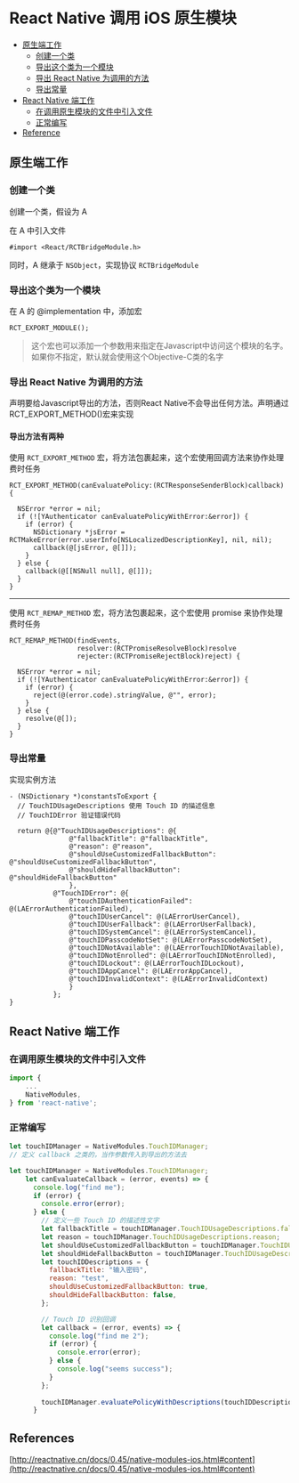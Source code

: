 # React Native 调用 iOS 原生模块

- [原生端工作](#原生端工作)
	- [创建一个类](#创建一个类)
	- [导出这个类为一个模块](#导出这个类为一个模块)
	- [导出 React Native 为调用的方法](#导出-react-native-为调用的方法)
	- [导出常量](#导出常量)
- [React Native 端工作](#react-native-端工作)
	- [在调用原生模块的文件中引入文件](#在调用原生模块的文件中引入文件)
	- [正常编写](#正常编写)
- [Reference](#references)

## 原生端工作

### 创建一个类

创建一个类，假设为 A

在 A 中引入文件

```
#import <React/RCTBridgeModule.h>
```

同时，A 继承于 `NSObject`，实现协议 `RCTBridgeModule`

### 导出这个类为一个模块

在 A 的 @implementation 中，添加宏

```
RCT_EXPORT_MODULE();
```

> 这个宏也可以添加一个参数用来指定在Javascript中访问这个模块的名字。如果你不指定，默认就会使用这个Objective-C类的名字

### 导出 React Native 为调用的方法

声明要给Javascript导出的方法，否则React Native不会导出任何方法。声明通过RCT_EXPORT_METHOD()宏来实现

#### 导出方法有两种

使用 `RCT_EXPORT_METHOD` 宏，将方法包裹起来，这个宏使用回调方法来协作处理费时任务

```objc
RCT_EXPORT_METHOD(canEvaluatePolicy:(RCTResponseSenderBlock)callback) {
  
  NSError *error = nil;
  if (![YAuthenticator canEvaluatePolicyWithError:&error]) {
    if (error) {
      NSDictionary *jsError = RCTMakeError(error.userInfo[NSLocalizedDescriptionKey], nil, nil);
      callback(@[jsError, @[]]);
    }
  } else {
    callback(@[[NSNull null], @[]]);
  }
}
```

---

使用 `RCT_REMAP_METHOD` 宏，将方法包裹起来，这个宏使用 promise 来协作处理费时任务

```objc
RCT_REMAP_METHOD(findEvents,
                 resolver:(RCTPromiseResolveBlock)resolve
                 rejecter:(RCTPromiseRejectBlock)reject) {
  
  NSError *error = nil;
  if (![YAuthenticator canEvaluatePolicyWithError:&error]) {
    if (error) {
      reject(@(error.code).stringValue, @"", error);
    }
  } else {
    resolve(@[]);
  }
}
```

### 导出常量

实现实例方法

```objc
- (NSDictionary *)constantsToExport {
  // TouchIDUsageDescriptions 使用 Touch ID 的描述信息
  // TouchIDError 验证错误代码
  
  return @{@"TouchIDUsageDescriptions": @{
               @"fallbackTitle": @"fallbackTitle",
               @"reason": @"reason",
               @"shouldUseCustomizedFallbackButton": @"shouldUseCustomizedFallbackButton",
               @"shouldHideFallbackButton": @"shouldHideFallbackButton"
               },
           @"TouchIDError": @{
               @"touchIDAuthenticationFailed": @(LAErrorAuthenticationFailed),
               @"touchIDUserCancel": @(LAErrorUserCancel),
               @"touchIDUserFallback": @(LAErrorUserFallback),
               @"touchIDSystemCancel": @(LAErrorSystemCancel),
               @"touchIDPasscodeNotSet": @(LAErrorPasscodeNotSet),
               @"touchIDNotAvailable": @(LAErrorTouchIDNotAvailable),
               @"touchIDNotEnrolled": @(LAErrorTouchIDNotEnrolled),
               @"touchIDLockout": @(LAErrorTouchIDLockout),
               @"touchIDAppCancel": @(LAErrorAppCancel),
               @"touchIDInvalidContext": @(LAErrorInvalidContext)
               }
           };
}
```

## React Native 端工作

### 在调用原生模块的文件中引入文件

```js
import {
	...
	NativeModules,
} from 'react-native';
```

### 正常编写

```js
let touchIDManager = NativeModules.TouchIDManager;
// 定义 callback 之类的，当作参数传入到导出的方法去

let touchIDManager = NativeModules.TouchIDManager;
    let canEvaluateCallback = (error, events) => {
      console.log("find me");
      if (error) {
        console.error(error);
      } else {
        // 定义一些 Touch ID 的描述性文字
        let fallbackTitle = touchIDManager.TouchIDUsageDescriptions.fallbackTitle;
        let reason = touchIDManager.TouchIDUsageDescriptions.reason;
        let shouldUseCustomizedFallbackButton = touchIDManager.TouchIDUsageDescriptions.shouldUseCustomizedFallbackButton;
        let shouldHideFallbackButton = touchIDManager.TouchIDUsageDescriptions.shouldHideFallbackButton;
        let touchIDDescriptions = {
          fallbackTitle: "输入密码",
          reason: "test",
          shouldUseCustomizedFallbackButton: true,
          shouldHideFallbackButton: false,
        };

        // Touch ID 识别回调
        let callback = (error, events) => {
          console.log("find me 2");
          if (error) {
            console.error(error);
          } else {
            console.log("seems success");
          }
        };
        
        touchIDManager.evaluatePolicyWithDescriptions(touchIDDescriptions, callback);
      }
```


## References

[http://reactnative.cn/docs/0.45/native-modules-ios.html#content](http://reactnative.cn/docs/0.45/native-modules-ios.html#content)

